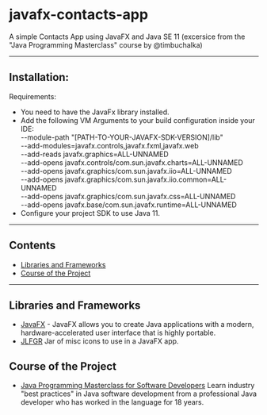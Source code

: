 # javafx-contacts-app
A simple Contacts App using JavaFX and Java SE 11 (excersice from  the "Java Programming Masterclass" course by @timbuchalka)

----

## Installation:

Requirements:
- You need to have the JavaFx library installed.
- Add the following VM Arguments to your build configuration inside your IDE:<br />
  --module-path "[PATH-TO-YOUR-JAVAFX-SDK-VERSION]/lib" <br />
  --add-modules=javafx.controls,javafx.fxml,javafx.web  <br />
  --add-reads javafx.graphics=ALL-UNNAMED  <br />
  --add-opens javafx.controls/com.sun.javafx.charts=ALL-UNNAMED <br />
  --add-opens javafx.graphics/com.sun.javafx.iio=ALL-UNNAMED <br />
  --add-opens javafx.graphics/com.sun.javafx.iio.common=ALL-UNNAMED <br />
  --add-opens javafx.graphics/com.sun.javafx.css=ALL-UNNAMED <br />
  --add-opens javafx.base/com.sun.javafx.runtime=ALL-UNNAMED <br />
- Configure your project SDK to use Java 11.

----

## Contents
- [Libraries and Frameworks](#libraries-and-frameworks)
- [Course of the Project](#course-origin)
----



## Libraries and Frameworks
- [JavaFX](https://openjfx.io/) - JavaFX allows you to create Java applications with a modern, hardware-accelerated user interface that is highly portable.
- [JLFGR](http://www.java2s.com/Code/Jar/j/Downloadjlfgr10jar.htm) Jar of misc icons to use in a JavaFX app.



## Course of the Project
- [Java Programming Masterclass for Software Developers](https://www.udemy.com/course/java-the-complete-java-developer-course/) Learn industry "best practices" in Java software   development from a professional Java developer who has worked in the language for 18 years.
